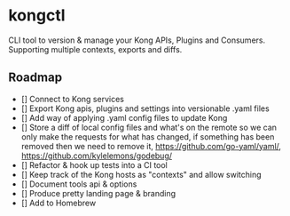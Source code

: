 # kongctl

CLI tool to version & manage your Kong APIs, Plugins and Consumers. Supporting multiple contexts, exports and diffs.

## Roadmap
 - [] Connect to Kong services
 - [] Export Kong apis, plugins and settings into versionable .yaml files
 - [] Add way of applying .yaml config files to update Kong
 - [] Store a diff of local config files and what's on the remote so we can only make the requests for what has changed, if something has been removed then we need to remove it, https://github.com/go-yaml/yaml/, https://github.com/kylelemons/godebug/
 - [] Refactor & hook up tests into a CI tool
 - [] Keep track of the Kong hosts as "contexts" and allow switching
 - [] Document tools api & options
 - [] Produce pretty landing page & branding
 - [] Add to Homebrew